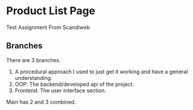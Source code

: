 # Product List Page
Test Assignment From Scandiweb

## Branches
There are 3 branches. 
  1. A procedural approach I used to just get it working and have a general understanding.
  2. OOP:
      The backend/developed api of the project.
  3. Frontend:
      The user interface section.
  
  Main has 2 and 3 combined.

